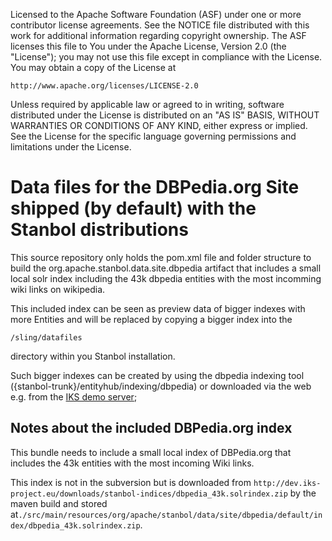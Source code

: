 Licensed to the Apache Software Foundation (ASF) under one or more
contributor license agreements.  See the NOTICE file distributed with
this work for additional information regarding copyright ownership.
The ASF licenses this file to You under the Apache License, Version 2.0
(the "License"); you may not use this file except in compliance with
the License.  You may obtain a copy of the License at

    http://www.apache.org/licenses/LICENSE-2.0

Unless required by applicable law or agreed to in writing, software
distributed under the License is distributed on an "AS IS" BASIS,
WITHOUT WARRANTIES OR CONDITIONS OF ANY KIND, either express or implied.
See the License for the specific language governing permissions and
limitations under the License.

# Data files for the DBPedia.org Site shipped (by default) with the Stanbol distributions

This source repository only holds the pom.xml file and folder structure to build
the org.apache.stanbol.data.site.dbpedia artifact that includes a small
local solr index including the 43k dbpedia entities with the most incomming wiki
links on wikipedia.

This included index can be seen as preview data of bigger indexes with more
Entities and will be replaced by copying a bigger index into the 

    /sling/datafiles
    
directory within you Stanbol installation.

Such bigger indexes can be created by using the dbpedia indexing tool 
({stanbol-trunk}/entityhub/indexing/dbpedia) or downloaded via the web e.g.
from the [IKS demo server](http://dev.iks-project.eu/downloads/stanbol-indices/);

## Notes about the included DBPedia.org index

This bundle needs to include a small local index of DBPedia.org that includes the 43k entities with the most incoming Wiki links.

This index is not in the subversion but is downloaded from `http://dev.iks-project.eu/downloads/stanbol-indices/dbpedia_43k.solrindex.zip` by the maven build
and stored at`./src/main/resources/org/apache/stanbol/data/site/dbpedia/default/index/dbpedia_43k.solrindex.zip`.
